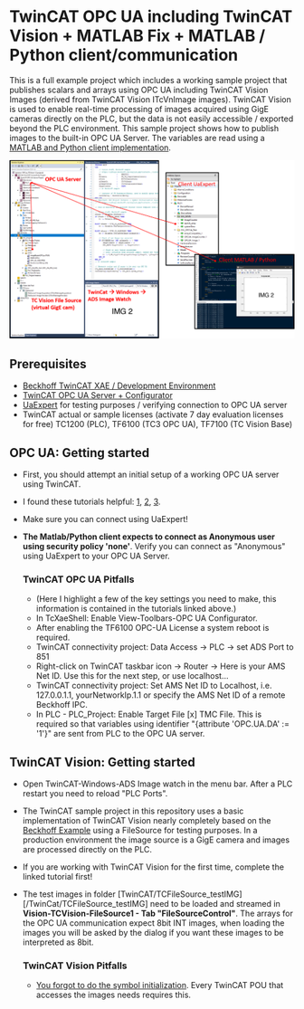 # TwinCAT OPC UA including TwinCAT Vision + MATLAB Fix + MATLAB / Python client/communication

This is a full example project which includes a working sample project that publishes scalars and arrays using OPC UA including TwinCAT Vision Images (derived from TwinCAT Vision ITcVnImage images). TwinCAT Vision is used to enable real-time processing of images acquired using GigE cameras directly on the PLC, but the data is not easily accessible / exported beyond the PLC environment. This sample project shows how to publish images to the built-in OPC UA Server.
The variables are read using a [MATLAB and Python client implementation](/MATLAB_Python_Client).

![](!doc/img1.png?raw=true)

## Prerequisites

- [Beckhoff TwinCAT XAE / Development Environment][tcxae_download]
- [TwinCAT OPC UA Server + Configurator][tcOPCua]
- [UaExpert][uaexpert] for testing purposes / verifying connection to OPC UA server
- TwinCAT actual or sample licenses (activate 7 day evaluation licenses for free) TC1200 (PLC), TF6100 (TC3 OPC UA), TF7100 (TC Vision Base)

## OPC UA: Getting started

- First, you should attempt an initial setup of a working OPC UA server using TwinCAT.
- I found these tutorials helpful: [1][opcua1], [2][opcua1], [3][opcua1].
- Make sure you can connect using UaExpert!
- **The Matlab/Python client expects to connect as Anonymous user using security policy 'none'**. 
  Verify you can connect as "Anonymous" using UaExpert to your OPC UA Server.

  ### TwinCAT OPC UA Pitfalls
  - (Here I highlight a few of the key settings you need to make, this information is contained in the tutorials linked above.)
  - In TcXaeShell: Enable View-Toolbars-OPC UA Configurator.
  - After enabling the TF6100 OPC-UA License a system reboot is required.
  - TwinCAT connectivity project: Data Access -> PLC -> set ADS Port to 851
  - Right-click on TwinCAT taskbar icon -> Router -> Here is your AMS Net ID. Use this for the next step, or use localhost...
  - TwinCAT connectivity project: Set AMS Net ID to Localhost, i.e. 127.0.0.1.1, yourNetworkIp.1.1 or specify the AMS Net ID of a remote Beckhoff IPC.
  - In PLC - PLC_Project: Enable Target File [x] TMC File. This is required so that variables using identifier "{attribute 'OPC.UA.DA' := '1'}" are sent from PLC to the OPC UA server.
 
## TwinCAT Vision: Getting started

- Open TwinCAT-Windows-ADS Image watch in the menu bar. After a PLC restart you need to reload "PLC Ports".
- The TwinCAT sample project in this repository uses a basic implementation of TwinCAT Vision nearly completely based on the [Beckhoff Example][tcvision1] using a FileSource for testing purposes. In a production environment the image source is a GigE camera and images are processed directly on the PLC.
- If you are working with TwinCAT Vision for the first time, complete the linked tutorial first!
- The test images in folder [TwinCAT/TCFileSource_testIMG][/TwinCat/TCFileSource_testIMG] need to be loaded and streamed in **Vision-TCVision-FileSource1 - Tab "FileSourceControl"**. The arrays for the OPC UA communication expect 8bit INT images, when loading the images you will be asked by the dialog if you want these images to be interpreted as 8bit.

  ### TwinCAT Vision Pitfalls
  - [You forgot to do the symbol initialization][tcvision2]. Every TwinCAT POU that accesses the images needs requires this.


[tcxae_download]: <https://www.beckhoff.com/en-en/support/download-finder/search-result/?search=TwinCAT%203%20download%20%7C%20eXtended%20Automation%20Engineering%20%28XAE%29>
[tcOPCua]: <https://www.beckhoff.com/en-en/products/automation/twincat/tfxxxx-twincat-3-functions/tf6xxx-connectivity/tf6100.html#tab_productdetails_3>
[uaexpert]: <https://www.unified-automation.com/products/development-tools/uaexpert.html>
[opcua1]: <https://www.dmcinfo.com/latest-thinking/blog/id/10396/getting-started-with-opc-ua-in-beckhoff-twincat-3>
[opcua2]: <http://soup01.com/en/2022/01/25/beckhoffusing-twincat-tf6100-to-startup-opcua-server/>
[opcua3]: <https://community.factoryio.com/t/using-opc-ua-with-twincat/1546/4>
[tcvision1]: <https://infosys.beckhoff.com/content/1033/tf7xxx_tc3_vision/4360672267.html?id=2729457735100044965>
[tcvision2]: <https://infosys.beckhoff.com/content/1033/tf7xxx_tc3_vision/5495389195.html?id=7427240198670145993>
